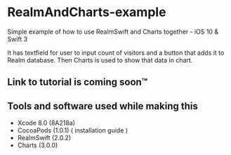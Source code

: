 # RealmAndCharts-example
Simple example of how to use RealmSwift and Charts together - iOS 10 &amp; Swift 3

It has textfield for user to input count of visitors and a button that adds it to Realm database. Then Charts is used to show that data in chart.

## Link to tutorial is coming soon™

## Tools and software used while making this
* Xcode 8.0 (8A218a)
* CocoaPods (1.0.1) ( installation guide )
* RealmSwift (2.0.2)
* Charts (3.0.0)
